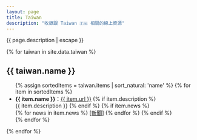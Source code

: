 ```yaml
---
layout: page
title: Taiwan
description: "收錄跟 Taiwan 🇹🇼 相關的線上資源"
---
```


{{ page.description | escape }}

<div>
{% for taiwan in site.data.taiwan %}
    <h2>{{ taiwan.name }}</h2>
    <ul>
    {% assign sortedItems = taiwan.items | sort_natural: 'name' %}
    {% for item in sortedItems %}
        <li>
            <strong>{{ item.name }}</strong>：<a href="{{ item.url }}" target="_blank" rel="noopener">{{ item.url }}</a>
            {% if item.description %}
                <br/>{{ item.description }}
            {% endif %}
            {% if item.news %}
                <br/>
                {% for news in item.news %}
                    <a href="{{ news }}" target="_blank" rel="noopener">[新聞]</a>
                {% endfor %}
            {% endif %}
        </li>
    {% endfor %}
    </ul>
{% endfor %}
</div>